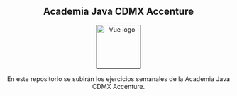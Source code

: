 <h2 align="center">Academia Java CDMX Accenture</h2>

<p align="center"><a href="" target="_blank" rel="noopener noreferrer"><img width="100" src="http://cdn2.dineroenimagen.com/media/dinero/styles/xlarge/public/images/blogs/javalogo.jpg" alt="Vue logo"></a></p>
<p align="center"> En este repositorio se subirán los ejercicios semanales de la Academia Java CDMX Accenture. </p>
